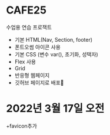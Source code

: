 # CAFE25
수업용 연습 프로잭트

+ 기본 HTML(Nav, Section, footer)
+ 폰트오썸 아이콘 사용
+ 기본 CSS (변수 var(), 초기화, 성택자)
+ Flex 사용
+ Grid
+ 반응형 웹페이지
+ 깃허브 페이지로 배포🚀

# 2022년 3월 17일 오전
+favicon추가
